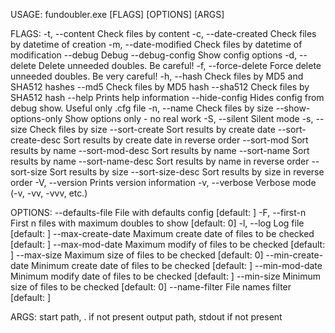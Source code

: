 USAGE:
    fundoubler.exe [FLAGS] [OPTIONS] [ARGS]

FLAGS:
    -t, --content              Check files by content
    -c, --date-created         Check files by datetime of creation
    -m, --date-modified        Check files by datetime of modification
        --debug                Debug
        --debug-config         Show config options
    -d, --delete               Delete unneeded doubles. Be careful!
    -f, --force-delete         Force delete unneeded doubles. Be very careful!
    -h, --hash                 Check files by MD5 and SHA512 hashes
        --md5                  Check files by MD5 hash
        --sha512               Check files by SHA512 hash
        --help                 Prints help information
        --hide-config          Hides config from debug show. Useful only .cfg file
    -n, --name                 Check files by size
        --show-options-only    Show options only - no real work
    -S, --silent               Silent mode
    -s, --size                 Check files by size
        --sort-create          Sort results by create date
        --sort-create-desc     Sort results by create date in reverse order
        --sort-mod             Sort results by name
        --sort-mod-desc        Sort results by name
        --sort-name            Sort results by name
        --sort-name-desc       Sort results by name in reverse order
        --sort-size            Sort results by size
        --sort-size-desc       Sort results by size in reverse order
    -V, --version              Prints version information
    -v, --verbose              Verbose mode (-v, -vv, -vvv, etc.)

OPTIONS:
        --defaults-file <configfile>          File with defaults config [default: ]
    -F, --first-n <first-n>                   First n files with maximum doubles to show [default: 0]
    -l, --log <log>                           Log file [default: ]
        --max-create-date <max-createdate>    Maximum create date of files to be checked [default: ]
        --max-mod-date <max-moddate>          Maximum modify of files to be checked [default: ]
        --max-size <max-size>                 Maximum size of files to be checked [default: 0]
        --min-create-date <min-createdate>    Minimum create date of files to be checked [default: ]
        --min-mod-date <min-moddate>          Minimum modify date of files to be checked [default: ]
        --min-size <min-size>                 Minimum size of files to be checked [default: 0]
        --name-filter <name-filter>           File names filter [default: ]

ARGS:
    <path-start>    start path, . if not present
    <out>           output path, stdout if not present
